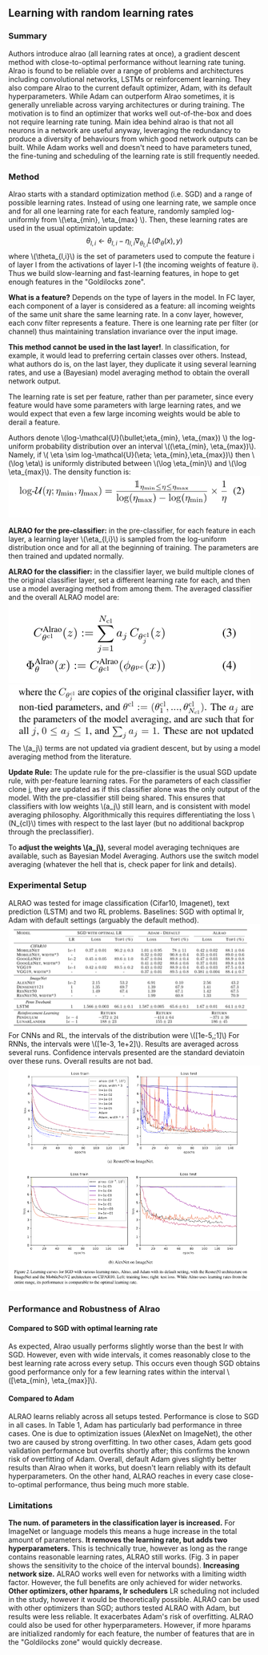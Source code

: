## Learning with random learning rates

### Summary
Authors introduce alrao (all learning rates at once), a gradient descent method with close-to-optimal performance without learning rate tuning. Alrao is found to be reliable over a range of problems and architectures including convolutional networks, LSTMs or reinforcement learning.
They also compare Alrao to the current default optimizer, Adam, with its default hyperparameters. While Adam can outperform Alrao sometimes, it is generally unreliable across varying architectures or during training.
The motivation is to find an optimizer that works well out-of-the-box and does not require learning rate tuning.
Main idea behind alrao is that not all neurons in a network are useful anyway, leveraging the redundancy to produce a diversity of behaviours from which good network outputs can be built. While Adam works well and doesn't need to have parameters tuned, the fine-tuning and scheduling of the learning rate is still frequently needed.

### Method
Alrao starts with a standard optimization method (i.e. SGD) and a range of possible learning rates. Instead of using one learning rate, we sample once and for all one learning rate for each feature, randomly sampled log-uniformly from \\(\eta_{min}, \eta_{max} \\). Then, these learning rates are used in the usual optimizatoin update:
$$ \theta_{l,i} \leftarrow \theta_{l,i} - \eta_{l,i} \nabla_{\theta_{l,i}} L(\Phi_\theta (x), y)$$
where \\(\theta_{l,i}\\) is the set of parameters used to compute the feature i of layer l from the activations of layer l-1 (the incoming weights of feature i). Thus we build slow-learning and fast-learning features, in hope to get enough features in the "Goldilocks zone".

**What is a feature?** Depends on the type of layers in the model. In FC layer, each component of a layer is considered as a feature: all incoming weights of the same unit share the same learning rate. In a conv layer, however, each conv filter represents a feature. There is one learning rate per filter (or channel) thus maintaining translation invariance over the input image. 

**This method cannot be used in the last layer!**. In classification, for example, it would lead to preferring certain classes over others. Instead, what authors do is, on the last layer, they duplicate it using several learning rates, and use a (Bayesian) model averaging method to obtain the overall network output.
 
The learning rate is set per feature, rather than per parameter, since every feature would have some parameters with large learning rates, and we would expect that even a few large incoming weights would be able to derail a feature.

Authors denote \\(log-\mathcal{U}(\bullet;\eta_{min}, \eta_{max}) \\) the log-uniform probability distribution over an interval \\((\eta_{min}, \eta_{max})\\). Namely, if \\( \eta \sim log-\mathcal{U}(\eta; \eta_{min},\eta_{max})\\) then \\(\log \eta\\) is uniformly distributed between \\(\log \eta_{min}\\) and \\(\log \eta_{max}\\). The density function is:
![](./figs/alrao/loguniformdist.png) 


**ALRAO for the pre-classifier:** in the pre-classifier, for each feature in each layer, a learning layer \\(\eta_{l,i}\\) is sampled from the log-uniform distribution once and for all at the beginning of training. The parameters are then trained and updated normally.

**ALRAO for the classifier:** in the classifier layer, we build multiple clones of the original classifier layer, set a different learning rate for each, and then use a model averaging method from among them. The averaged classifier and the overall ALRAO model are:
![](./figs/alrao/averaged_classifier.png) 
![](./figs/alrao/explanation.png) 
The \\(a_j\\) terms are not updated via gradient descent, but by using a model averaging method from the literature. 

**Update Rule:** The update rule for the pre-classifier is the usual SGD update rule, with per-feature learning rates. For the parameters of each classifier clone j, they are updated as if this classifier alone was the only output of the model. With the pre-classifier still being shared. This ensures that classifiers with low weights \\(a_j\\) still learn, and is consistent with model averaging philosophy. Algorithmically this requires differentiating the loss \\(N_{cl}\\) times with respect to the last layer (but no additional backprop through the preclassifier).

To **adjust the weights \\(a_j\\)**, several model averaging techniques are available, such as Bayesian Model Averaging. Authors use the switch model averaging (whatever the hell that is, check paper for link and details).
### Experimental Setup
ALRAO was tested for image classification (Cifar10, Imagenet), text prediction (LSTM) and two RL problems. Baselines: SGD with optimal lr, Adam with default settings (arguably the default method).
![](./figs/alrao/experiment_results.png) 
For CNNs and RL, the intervals of the distribution were \\([1e-5,;1]\\) For RNNs, the intervals were \\([1e-3, 1e+2]\\). Results  are averaged across several runs. Confidence intervals presented are the standard deviatoin over these runs. Overall results are not bad.
![](./figs/alrao/results_2.png) 
### Performance and Robustness of Alrao
#### Compared to SGD with optimal learning rate
As expected, Alrao usually performs slightly worse than the best lr with SGD. However, even with wide intervals, it comes reasonably close to the best learning rate across every setup. This occurs even though SGD obtains good performance only for a few learning rates within the interval \\([\eta_{min}, \eta_{max}]\\).
#### Compared to Adam
ALRAO learns reliably across all setups tested. Performance is close to SGD in all cases. In Table 1, Adam has particularly bad performance in three cases. One is due to optimization issues (AlexNet on ImageNet), the other two are caused by strong overfitting. In two other cases, Adam gets good validation performance but overfits shortly after; this confirms the known risk of overfitting of Adam.  Overall, default Adam gives slightly better results than Alrao when it works, but doesn't learn reliably with its default hyperparameters. On the other hand, ALRAO reaches in every case close-to-optimal performance, thus being much more stable.

### Limitations
**The num. of parameters in the classification layer is increased.** For ImageNet or language models this means a huge increase in the total amount of parameters. 
**It removes the learning rate, but adds two hyperparameters.** This is technically true, however as long as the range contains reasonable learning rates, ALRAO still works. (Fig. 3 in paper shows the sensitivity to the choice of the interval bounds).
**Increasing network size.** ALRAO works well even for networks with a limiting width factor. However, the full benefits are only achieved for wider networks.
**Other optimizers, other hparams, lr schedulers** LR scheduling not included in the study, however it would be theoretically possible. ALRAO can be used with other optimizers than SGD; authors tested ALRAO with Adam, but results were less reliable. It exacerbates Adam's risk of overfitting. ALRAO could also be used for other hyperparameters. However, if more hparams are initialized randomly for each feature, the number of features that are in the "Goldilocks zone" would quickly decrease. 